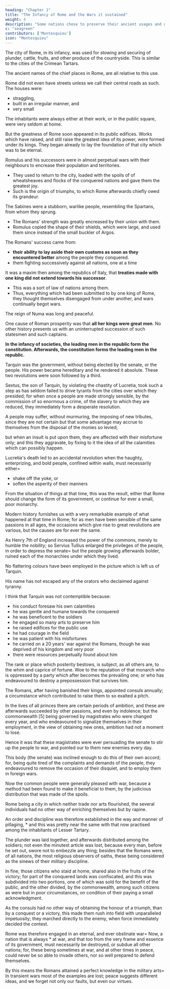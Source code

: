 ```yaml
---
heading: "Chapter 1"
title: "The Infancy of Rome and the Wars it sustained"
weight: 4
description: "Some nations chose to preserve their ancient usages and not assist Rome"
c: "seagreen"
contributors: ['Montesquieu']
icon: "Montesquieu"
---
```



The city of Rome, in its infancy, was used for stowing and securing of plunder, cattle, fruits, and other produce of the countryside. This is similar to the cities of the Crimean Tartars.


The ancient names of the chief places in Rome, are all relative to this use.

Rome did not even have streets unless we call their central roads as such. The houses were:
- straggling, 
- built in an irregular manner, and 
- very small

The inhabitants were always either at their work, or in the public square, were very seldom at home.

But the greatness of Rome soon appeared in its public edifices. Works which have raised, and still raise the greatest idea of its power, were formed under its kings. They began already to lay the foundation of that city which was to be eternal.

Romulus and his successors were in almost perpetual wars with their neighbours to encrease their population and territories. 
- They used to return to the city, loaded with the spoils of of wheatsheaves and flocks of the conquered nations and gave them the greatest joy.
- Such is the origin of triumphs, to which Rome afterwards chiefly owed its grandeur.

The Sabines were a stubborn, warlike people, resembling the Spartans, from whom they sprung. 
- The Romans' strength was greatly encreased by their union with them.
- Romulus copied the shape of their shields, which were large, and used them since instead of the small buckler of Argos. 

The Romans' success came from:
- **their ability to lay aside their own customs as soon as they encountered better** among the people they conquered. 
- them fighting successively against all nations, one at a time

It was a maxim then among the republics of Italy, that **treaties made with one king did not extend towards his successor**. 
- This was a sort of law of nations among them. 
- Thus, everything which had been submitted to by one king of Rome, they thought themselves disengaged from under another, and wars continually begot wars.

The reign of Numa was long and peaceful. <!-- , was very well adapted to leave the Romans in their humble condition; and had their territory in that age been less confined, and their power greater, it is probable their fortune would have been fixed for ever. -->

One cause of Roman prosperity was that **all her kings were great men**. No other history presents us with an uninterrupted succession of such statesmen and such captains.

**In the infancy of societies, the leading men in the republic form the constitution. Afterwards, the constitution forms the leading men in the republic.**

Tarquin was the government, without being elected by the senate, or the people. His power became hereditary and he rendered it absolute. These two revolutions were soon followed by a third.

Sextus, the son of Tarquin, by violating the chastity of Lucretia, took such a step as has seldom failed to drive tyrants from the cities over which they presided; for when once a people are made strongly sensible, by the commission of so enormous a crime, of the slavery to which they are reduced, they immediately form a desperate resolution.

A people may suffer, without murmuring, the imposing of new tributes, since they are not certain but that some advantage may accrue to themselves from the disposal of the monies so levied; 

but when an insult is put upon them, they are affected with their misfortune only; and this they aggravate, by fixing to it the idea of all the calamities which can possibly happen.

Lucretia's death led to an accidental revolution when the haughty, enterprizing, and bold people, confined within walls, must necessarily either= 
- shake off the yoke, or
- soften the asperity of their manners

From the situation of things at that time, this was the result, either that Rome should change the form of its government, or continue for ever a small, poor monarchy.

Modern history furnishes us with a very remarkable example of what happened at that time in Rome; for as men have been sensible of the same passions in all ages, the occasions which give rise to great revolutions are various, but the causes are for ever the same.

As Henry 7th of England increased the power of the commons, merely to humble the nobility; so Servius Tullius enlarged the privileges of the people, in order to depress the senate=  but the people growing afterwards bolder, ruined each of the monarchies under which they lived.

No flattering colours have been employed in the picture which is left us of Tarquin. 

His name has not escaped any of the orators who declaimed against tyranny. 

I think that Tarquin was not contemptible because:
- his conduct foresaw his own calamities
- he was gentle and humane towards the conquered 
- he was beneficent to the soldiers
- he engaged so many arts to preserve him 
- he raised edifices for the public use
- he had courage in the field
- he was patient with his misfortunes
- he carried on a 20 years' war against the Romans, though he was deprived of his kingdom and very poor
- there were resources perpetually found about him

<!-- these things, and , prove manifestly, that he was no  person. -->

The rank or place which posterity bestows, is subject, as all others are, to the whim and caprice of fortune. Woe to the reputation of that monarch who is oppressed by a party which after becomes the prevailing one; or who has endeavoured to destroy a prepossession that survives him.

The Romans, after having banished their kings, appointed consuls annually; a circumstance which contributed to raise them to so exalted a pitch. 

In the lives of all princes there are certain periods of ambition, and these are afterwards succeeded by other passions, and even by indolence; but the commonwealth [5] being governed by magistrates who were changed every year, and who endeavoured to signalize themselves in their employment, in the view of obtaining new ones, ambition had not a moment to lose.

Hence it was that these magistrates were ever persuading the senate to stir up the people to war, and pointed our to them new enemies every day.

This body (the senate) was inclined enough to do this of their own accord; for, being quite tired of the complaints and demands of the people, they endeavoured to remove the occasion of their disquiet, and to employ them in foreign wars.

Now the common people were generally pleased with war, because a method had been found to make it beneficial to them, by the judicious distribution that was made of the spoils.

Rome being a city in which neither trade nor arts flourished, the several individuals had no other way of enriching themselves but by rapine.

An order and discipline was therefore established in the way and manner of pillaging, * and this was pretty near the same with that now practised among the inhabitants of Lesser Tartary.

The plunder was laid together, and afterwards distributed among the soldiers; not even the minutest article was lost, because every man, before he set out, swore not to embezzle any thing; besides that the Romans were, of all nations, the most religious observers of oaths, these being considered as the sinews of their military discipline.

In fine, those citizens who staid at home, shared also in the fruits of the victory; for part of the conquered lands was confiscated, and this was subdivided into two portions, one of which was sold for the benefit of the public, and the other divided, by the commonwealth, among such citizens as were but in poor circumstances, on condition of their paying a small acknowledgment.

As the consuls had no other way of obtaining the honour of a triumph, than by a conquest or a victory, this made them rush into field with unparalleled impetuosity; they marched directly to the enemy, when force immediately decided the contest.

Rome was therefore engaged in an eternal, and ever obstinate war=  Now, a nation that is always * at war, and that too from the very frame and essence of its government, must necessarily be destroyed, or subdue all other nations; for, these being sometimes at war, and at other times in peace, could never be so able to invade others, nor so well prepared to defend themselves.

By this means the Romans attained a perfect knowledge in the military arts=  In transient wars most of the examples are lost; peace suggests different ideas, and we forget not only our faults, but even our virtues.

